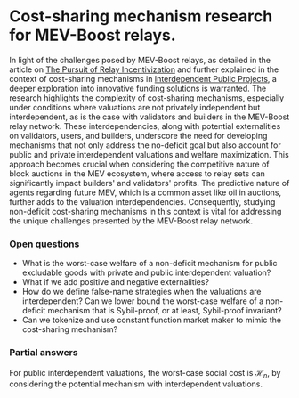 # Cost-sharing mechanism research for MEV-Boost relays.


In light of the challenges posed by MEV-Boost relays, as detailed in the article on [The Pursuit of Relay Incentivization](https://mirror.xyz/0xE21b1e6f471EDeF18264e9BBe51b7fA7643EE6B5/0Sh7BDW7qgH_nadfqF8bpmnjxnfoYzPFvRdmoIoi9mg) and further explained in the context of cost-sharing mechanisms in [Interdependent Public Projects](https://epubs.siam.org/doi/epdf/10.1137/1.9781611977554.ch18), a deeper exploration into innovative funding solutions is warranted. The research highlights the complexity of cost-sharing mechanisms, especially under conditions where valuations are not privately independent but interdependent, as is the case with validators and builders in the MEV-Boost relay network. These interdependencies, along with potential externalities on validators, users, and builders, underscore the need for developing mechanisms that not only address the no-deficit goal but also account for public and private interdependent valuations and welfare maximization. This approach becomes crucial when considering the competitive nature of block auctions in the MEV ecosystem, where access to relay sets can significantly impact builders' and validators' profits. The predictive nature of agents regarding future MEV, which is a common asset like oil in auctions, further adds to the valuation interdependencies. Consequently, studying non-deficit cost-sharing mechanisms in this context is vital for addressing the unique challenges presented by the MEV-Boost relay network.

### Open questions

- What is the worst-case welfare of a non-deficit mechanism for public excludable goods with private and public interdependent valuation?
- What if we add positive and negative externalities?
- How do we define false-name strategies when the valuations are interdependent? Can we lower bound the worst-case welfare of a non-deficit mechanism that is Sybil-proof, or at least, Sybil-proof invariant?
- Can we tokenize and use constant function market maker to mimic the cost-sharing mechanism?

### Partial answers

For public interdependent valuations, the worst-case social cost is $\mathcal H_n$, by considering the potential mechanism with interdependent valuations.
